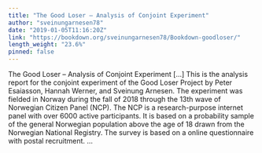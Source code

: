 ```yaml
---
title: "The Good Loser – Analysis of Conjoint Experiment"
author: "sveinungarnesen78"
date: "2019-01-05T11:16:20Z"
link: "https://bookdown.org/sveinungarnesen78/Bookdown-goodloser/"
length_weight: "23.6%"
pinned: false
---
```


The Good Loser – Analysis of Conjoint Experiment [...] This is the analysis report for the conjoint experiment of the Good Loser Project by Peter Esaiasson, Hannah Werner, and Sveinung Arnesen. The experiment was fielded in Norway during the fall of 2018 through the 13th wave of Norwegian Citizen Panel (NCP). The NCP is a research-purpose internet panel with over 6000 active participants. It is based on a probability sample of the general Norwegian population above the age of 18 drawn from the Norwegian National Registry. The survey is based on a online questionnaire with postal recruitment. ...
